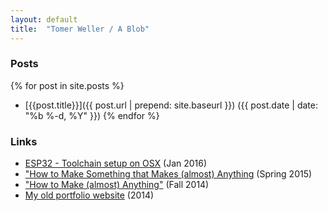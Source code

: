 ```yaml
---
layout: default
title:  "Tomer Weller / A Blob"
---
```


<H3>Posts</H3>

{% for post in site.posts %}
- [{{post.title}}]({{ post.url | prepend: site.baseurl }}) ({{ post.date | date: "%b %-d, %Y" }}) {% endfor %}

<H3>Links</H3>

- [ESP32 - Toolchain setup on OSX](http://www.pubpub.org/pub/esp32-osx-setup) (Jan 2016)
- ["How to Make Something that Makes (almost) Anything](http://fab.cba.mit.edu/classes/865.15/people/tomer.weller/index.html) (Spring 2015)
- ["How to Make (almost) Anything"](http://fab.cba.mit.edu/classes/863.14/people/tomer_weller/index.html) (Fall 2014)
- [My old portfolio website](http://www.tomerweller.com) (2014)